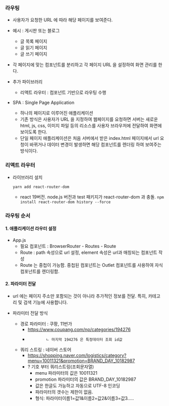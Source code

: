 ### 라우팅

- 사용자가 요청한 URL 에 따라 해당 페이지를 보여준다.

- 예시 : 게시판 또는 블로그
    + 글 목록 페이지
    + 글 읽기 페이지
    + 글 쓰기 페이지

- 각 페이지에 맞는 컴포넌트를 분리하고 각 페이지 URL 을 설정하여 화면 관리를 한다.

- 추가 파이브러리
    + 리액트 라우터 : 컴포넌트 기반으로 라우팅 수행

- SPA : Single Page Application
    + 하나의 페이지로 이루어진 애플리케이션
    + 기존 방식은 사용자가 URL 을 지정하여 웹페이지를 요청하면 서버는 새로운 html, js, css, 이미지 파일 등의 리소스를 사용자 브라우저에 전달하여 화면에 보이도록 한다.
    + 단일 페이지 애플리케이션은 처음 서버에서 받은 index.html 페이지에서 url 요청이 바뀌거나 데이터 변경이 발생하면 해당 컴포넌트를 렌더링 하여 보여주는 방식이다. 

### 리액트 라우터 

- 라이브러리 설치

    `yarn add react-router-dom`

    + react 19버전. node.js 버전과 test 패키지가 react-router-dom 과 충돌.
    `npm install react-router-dom history --force`


### 라우팅 순서 

#### 1. 애플리케이션 라우터 설정
- App.js 
    + 필요 컴포넌트 : BrowserRouter - Routes - Route
    + Route : path 속성으로 url 설정, element 속성은 url과 매칭되는 컴포넌트 작성
    + Route 는 중첩이 가능함. 중첩된 컴포넌트는 Outlet 컴포넌트를
    사용하여 자식 컴포넌트를 렌더링함.

#### 2. 파라미터 전달

- url 에는 페이지 주소만 포함되는 것이 아니라 추가적인 정보를 전달. 특히, 카테고리 및 검색 기능에 사용합니다.

- 파라미터 전달 방식

    + 경로 파라미터 : 쿠팡, 11번가
        - https://www.coupang.com/np/categories/194276
        -             ㄴ 마지막 194276 은 특정데이터 조회 id값
    + 쿼리 스트링 : 네이버 스토어 
        - https://shopping.naver.com/logistics/category?menu=10011321&promotion=BRAND_DAY_10182987
        - ? 기호 부터 쿼리스트링(조회문자열)
            + menu 파라미터의 값은 10011321
            + promotion 파라미터의 값은 BRAND_DAY_10182987
            + 값은 한글도 가능하고 자동으로 UTF-8 인코딩
            + 파라미터의 갯수는 제한이 없음. 
            + 형식: 파라미터이름1=값1&이름2=값2&이름3=값3.....